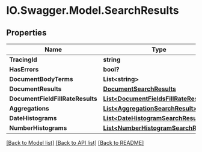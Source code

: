 # IO.Swagger.Model.SearchResults
## Properties

Name | Type | Description | Notes
------------ | ------------- | ------------- | -------------
**TracingId** | **string** |  | [optional] 
**HasErrors** | **bool?** |  | [optional] 
**DocumentBodyTerms** | **List&lt;string&gt;** |  | [optional] 
**DocumentResults** | [**DocumentSearchResults**](DocumentSearchResults.md) |  | [optional] 
**DocumentFieldFillRateResults** | [**List&lt;DocumentFieldsFillRateResult&gt;**](DocumentFieldsFillRateResult.md) |  | [optional] 
**Aggregations** | [**List&lt;AggregationSearchResult&gt;**](AggregationSearchResult.md) |  | [optional] 
**DateHistograms** | [**List&lt;DateHistogramSearchResult&gt;**](DateHistogramSearchResult.md) |  | [optional] 
**NumberHistograms** | [**List&lt;NumberHistogramSearchResult&gt;**](NumberHistogramSearchResult.md) |  | [optional] 

[[Back to Model list]](../README.md#documentation-for-models) [[Back to API list]](../README.md#documentation-for-api-endpoints) [[Back to README]](../README.md)

